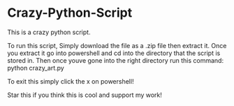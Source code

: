 # Crazy-Python-Script
This is a crazy python script.

To run this script, Simply download the file as a .zip file then extract it. Once you extract it go into powershell and cd into the directory that the script is stored in. Then once youve gone into the right directory run this command: python crazy_art.py

To exit this simply click the x on powershell!

Star this if you think this is cool and support my work!
